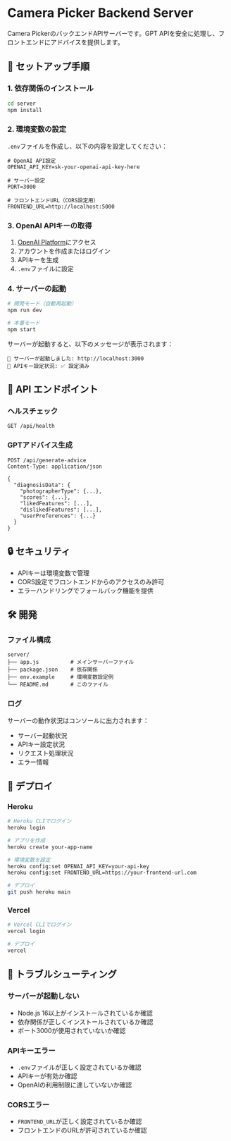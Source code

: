 # Camera Picker Backend Server

Camera PickerのバックエンドAPIサーバーです。GPT APIを安全に処理し、フロントエンドにアドバイスを提供します。

## 🚀 セットアップ手順

### 1. 依存関係のインストール

```bash
cd server
npm install
```

### 2. 環境変数の設定

`.env`ファイルを作成し、以下の内容を設定してください：

```env
# OpenAI API設定
OPENAI_API_KEY=sk-your-openai-api-key-here

# サーバー設定
PORT=3000

# フロントエンドURL（CORS設定用）
FRONTEND_URL=http://localhost:5000
```

### 3. OpenAI APIキーの取得

1. [OpenAI Platform](https://platform.openai.com/api-keys)にアクセス
2. アカウントを作成またはログイン
3. APIキーを生成
4. `.env`ファイルに設定

### 4. サーバーの起動

```bash
# 開発モード（自動再起動）
npm run dev

# 本番モード
npm start
```

サーバーが起動すると、以下のメッセージが表示されます：
```
🚀 サーバーが起動しました: http://localhost:3000
📝 APIキー設定状況: ✅ 設定済み
```

## 🔧 API エンドポイント

### ヘルスチェック
```
GET /api/health
```

### GPTアドバイス生成
```
POST /api/generate-advice
Content-Type: application/json

{
  "diagnosisData": {
    "photographerType": {...},
    "scores": {...},
    "likedFeatures": [...],
    "dislikedFeatures": [...],
    "userPreferences": {...}
  }
}
```

## 🔒 セキュリティ

- APIキーは環境変数で管理
- CORS設定でフロントエンドからのアクセスのみ許可
- エラーハンドリングでフォールバック機能を提供

## 🛠️ 開発

### ファイル構成
```
server/
├── app.js          # メインサーバーファイル
├── package.json    # 依存関係
├── env.example     # 環境変数設定例
└── README.md       # このファイル
```

### ログ
サーバーの動作状況はコンソールに出力されます：
- サーバー起動状況
- APIキー設定状況
- リクエスト処理状況
- エラー情報

## 🚀 デプロイ

### Heroku
```bash
# Heroku CLIでログイン
heroku login

# アプリを作成
heroku create your-app-name

# 環境変数を設定
heroku config:set OPENAI_API_KEY=your-api-key
heroku config:set FRONTEND_URL=https://your-frontend-url.com

# デプロイ
git push heroku main
```

### Vercel
```bash
# Vercel CLIでログイン
vercel login

# デプロイ
vercel
```

## 🔧 トラブルシューティング

### サーバーが起動しない
- Node.js 16以上がインストールされているか確認
- 依存関係が正しくインストールされているか確認
- ポート3000が使用されていないか確認

### APIキーエラー
- `.env`ファイルが正しく設定されているか確認
- APIキーが有効か確認
- OpenAIの利用制限に達していないか確認

### CORSエラー
- `FRONTEND_URL`が正しく設定されているか確認
- フロントエンドのURLが許可されているか確認

